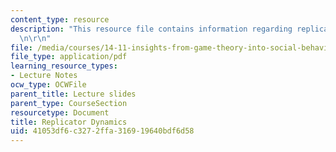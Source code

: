 ```yaml
---
content_type: resource
description: "This resource file contains information regarding replicator dynamics.\r\
  \n\r\n"
file: /media/courses/14-11-insights-from-game-theory-into-social-behavior-fall-2013/41053df6c3272ffa316919640bdf6d58_MIT14_11F13_Replica_dynam.pdf
file_type: application/pdf
learning_resource_types:
- Lecture Notes
ocw_type: OCWFile
parent_title: Lecture slides
parent_type: CourseSection
resourcetype: Document
title: Replicator Dynamics
uid: 41053df6-c327-2ffa-3169-19640bdf6d58
---
```

